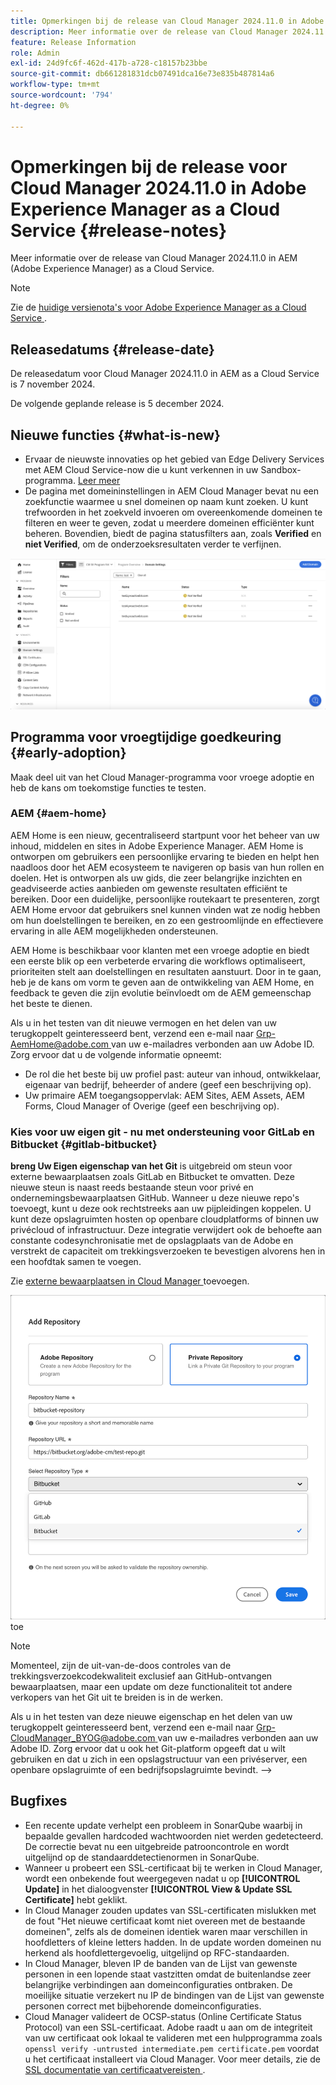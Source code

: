 ```yaml
---
title: Opmerkingen bij de release van Cloud Manager 2024.11.0 in Adobe Experience Manager as a Cloud Service
description: Meer informatie over de release van Cloud Manager 2024.11.0 in AEM as a Cloud Service.
feature: Release Information
role: Admin
exl-id: 24d9fc6f-462d-417b-a728-c18157b23bbe
source-git-commit: db661281831dcb07491dca16e73e835b487814a6
workflow-type: tm+mt
source-wordcount: '794'
ht-degree: 0%

---
```


# Opmerkingen bij de release voor Cloud Manager 2024.11.0 in Adobe Experience Manager as a Cloud Service {#release-notes}

Meer informatie over de release van Cloud Manager 2024.11.0 in AEM (Adobe Experience Manager) as a Cloud Service.

>[!NOTE]
>
>Zie de [ huidige versienota&#39;s voor Adobe Experience Manager as a Cloud Service ](/help/release-notes/release-notes-cloud/release-notes-current.md).

## Releasedatums {#release-date}

De releasedatum voor Cloud Manager 2024.11.0 in AEM as a Cloud Service is 7 november 2024.

De volgende geplande release is 5 december 2024.

## Nieuwe functies {#what-is-new}

* Ervaar de nieuwste innovaties op het gebied van Edge Delivery Services met AEM Cloud Service-now die u kunt verkennen in uw Sandbox-programma. [ Leer meer ](/help/implementing/cloud-manager/getting-access-to-aem-in-cloud/introduction-sandbox-programs.md#auto-creation) <!-- (CMGR-62319) -->
* De pagina met domeininstellingen in AEM Cloud Manager bevat nu een zoekfunctie waarmee u snel domeinen op naam kunt zoeken. U kunt trefwoorden in het zoekveld invoeren om overeenkomende domeinen te filteren en weer te geven, zodat u meerdere domeinen efficiënter kunt beheren. Bovendien, biedt de pagina statusfilters aan, zoals **Verified** en **niet Verified**, om de onderzoeksresultaten verder te verfijnen. <!-- (CMGR-62615) -->

![ gebied van het Onderzoek in de Montages van het Domein ](/help/implementing/cloud-manager/assets/domain-settings-search.png)

## Programma voor vroegtijdige goedkeuring {#early-adoption}

Maak deel uit van het Cloud Manager-programma voor vroege adoptie en heb de kans om toekomstige functies te testen.

### AEM {#aem-home}

AEM Home is een nieuw, gecentraliseerd startpunt voor het beheer van uw inhoud, middelen en sites in Adobe Experience Manager. AEM Home is ontworpen om gebruikers een persoonlijke ervaring te bieden en helpt hen naadloos door het AEM ecosysteem te navigeren op basis van hun rollen en doelen. Het is ontworpen als uw gids, die zeer belangrijke inzichten en geadviseerde acties aanbieden om gewenste resultaten efficiënt te bereiken. Door een duidelijke, persoonlijke routekaart te presenteren, zorgt AEM Home ervoor dat gebruikers snel kunnen vinden wat ze nodig hebben om hun doelstellingen te bereiken, en zo een gestroomlijnde en effectievere ervaring in alle AEM mogelijkheden ondersteunen.

AEM Home is beschikbaar voor klanten met een vroege adoptie en biedt een eerste blik op een verbeterde ervaring die workflows optimaliseert, prioriteiten stelt aan doelstellingen en resultaten aanstuurt. Door in te gaan, heb je de kans om vorm te geven aan de ontwikkeling van AEM Home, en feedback te geven die zijn evolutie beïnvloedt om de AEM gemeenschap het beste te dienen.

Als u in het testen van dit nieuwe vermogen en het delen van uw terugkoppelt geinteresseerd bent, verzend een e-mail naar [ Grp-AemHome@adobe.com ](mailto:Grp-AemHome@adobe.com) van uw e-mailadres verbonden aan uw Adobe ID. Zorg ervoor dat u de volgende informatie opneemt:

* De rol die het beste bij uw profiel past: auteur van inhoud, ontwikkelaar, eigenaar van bedrijf, beheerder of andere (geef een beschrijving op).
* Uw primaire AEM toegangsoppervlak: AEM Sites, AEM Assets, AEM Forms, Cloud Manager of Overige (geef een beschrijving op).

### Kies voor uw eigen git - nu met ondersteuning voor GitLab en Bitbucket {#gitlab-bitbucket}

<!-- BOTH CS & AMS -->

**breng Uw Eigen eigenschap van het Git** is uitgebreid om steun voor externe bewaarplaatsen zoals GitLab en Bitbucket te omvatten. Deze nieuwe steun is naast reeds bestaande steun voor privé en ondernemingsbewaarplaatsen GitHub. Wanneer u deze nieuwe repo&#39;s toevoegt, kunt u deze ook rechtstreeks aan uw pijpleidingen koppelen. U kunt deze opslagruimten hosten op openbare cloudplatforms of binnen uw privécloud of infrastructuur. Deze integratie verwijdert ook de behoefte aan constante codesynchronisatie met de opslagplaats van de Adobe en verstrekt de capaciteit om trekkingsverzoeken te bevestigen alvorens hen in een hoofdtak samen te voegen.

Zie [ externe bewaarplaatsen in Cloud Manager ](/help/implementing/cloud-manager/managing-code/external-repositories.md) toevoegen.

![ voeg de dialoogdoos van de Bewaarplaats ](/help/implementing/cloud-manager/release-notes/assets/repositories-add-release-notes.png) toe

>[!NOTE]
>
>Momenteel, zijn de uit-van-de-doos controles van de trekkingsverzoekcodekwaliteit exclusief aan GitHub-ontvangen bewaarplaatsen, maar een update om deze functionaliteit tot andere verkopers van het Git uit te breiden is in de werken.

Als u in het testen van deze nieuwe eigenschap en het delen van uw terugkoppelt geinteresseerd bent, verzend een e-mail naar [ Grp-CloudManager_BYOG@adobe.com ](mailto:Grp-CloudManager_BYOG@adobe.com) van uw e-mailadres verbonden aan uw Adobe ID. Zorg ervoor dat u ook het Git-platform opgeeft dat u wilt gebruiken en dat u zich in een opslagstructuur van een privéserver, een openbare opslagruimte of een bedrijfsopslagruimte bevindt. —>


## Bugfixes

* Een recente update verhelpt een probleem in SonarQube waarbij in bepaalde gevallen hardcoded wachtwoorden niet werden gedetecteerd. De correctie bevat nu een uitgebreide patrooncontrole en wordt uitgelijnd op de standaarddetectienormen in SonarQube. <!-- CMGR-62682 -->
* Wanneer u probeert een SSL-certificaat bij te werken in Cloud Manager, wordt een onbekende fout weergegeven nadat u op **[!UICONTROL Update]** in het dialoogvenster **[!UICONTROL View & Update SSL Certificate]** hebt geklikt. <!-- CMGR-62848 -->
* In Cloud Manager zouden updates van SSL-certificaten mislukken met de fout &quot;Het nieuwe certificaat komt niet overeen met de bestaande domeinen&quot;, zelfs als de domeinen identiek waren maar verschillen in hoofdletters of kleine letters hadden. In de update worden domeinen nu herkend als hoofdlettergevoelig, uitgelijnd op RFC-standaarden. <!-- CMGR-62844 -->
* In Cloud Manager, bleven IP de banden van de Lijst van gewenste personen in een lopende staat vastzitten omdat de buitenlandse zeer belangrijke verbindingen aan domeinconfiguraties ontbraken. De moeilijke situatie verzekert nu IP de bindingen van de Lijst van gewenste personen correct met bijbehorende domeinconfiguraties. <!-- CMGR-62838 -->
* Cloud Manager valideert de OCSP-status (Online Certificate Status Protocol) van een SSL-certificaat. Adobe raadt u aan om de integriteit van uw certificaat ook lokaal te valideren met een hulpprogramma zoals `openssl verify -untrusted intermediate.pem certificate.pem` voordat u het certificaat installeert via Cloud Manager. Voor meer details, zie de [ SSL documentatie van certificaatvereisten ](https://experienceleague.adobe.com/en/docs/experience-manager-cloud-service/content/implementing/using-cloud-manager/manage-ssl-certificates/introduction-to-ssl-certificates#requirements). <!-- CMGR-62341  -->



<!-- ## Known issues {#known-issues} -->